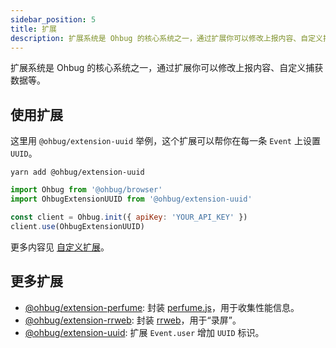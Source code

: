 ```yaml
---
sidebar_position: 5
title: 扩展
description: 扩展系统是 Ohbug 的核心系统之一，通过扩展你可以修改上报内容、自定义捕获数据等。
---
```


扩展系统是 Ohbug 的核心系统之一，通过扩展你可以修改上报内容、自定义捕获数据等。

## 使用扩展

这里用 `@ohbug/extension-uuid` 举例，这个扩展可以帮你在每一条 `Event` 上设置 `UUID`。

```shell
yarn add @ohbug/extension-uuid
```

```javascript
import Ohbug from '@ohbug/browser'
import OhbugExtensionUUID from '@ohbug/extension-uuid'

const client = Ohbug.init({ apiKey: 'YOUR_API_KEY' })
client.use(OhbugExtensionUUID)
```

更多内容见 [自定义扩展](../library/custom-extension)。

## 更多扩展

- [@ohbug/extension-perfume](https://github.com/ohbug-org/ohbug/tree/master/packages/ohbug-extension-perfume): 封装 [perfume.js](https://github.com/Zizzamia/perfume.js)，用于收集性能信息。
- [@ohbug/extension-rrweb](https://github.com/ohbug-org/ohbug/tree/master/packages/ohbug-extension-rrweb): 封装 [rrweb](https://github.com/rrweb-io/rrweb)，用于“录屏”。
- [@ohbug/extension-uuid](https://github.com/ohbug-org/ohbug/tree/master/packages/ohbug-extension-uuid): 扩展 `Event.user` 增加 `UUID` 标识。
